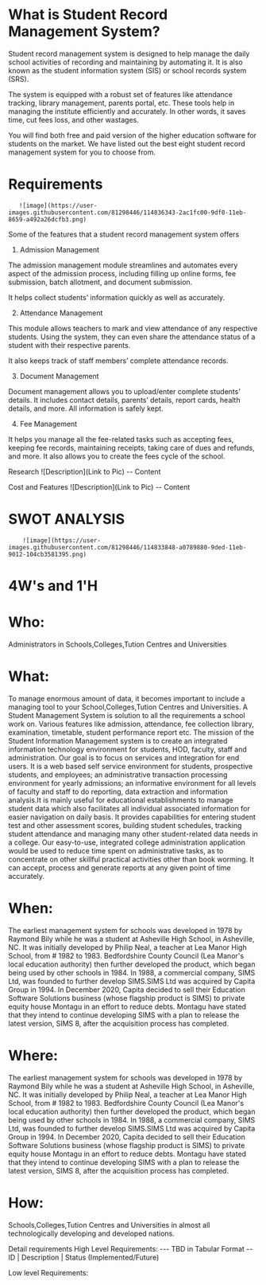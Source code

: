 # What is Student Record Management System? 

Student record management system is designed to help manage the daily school activities of recording and maintaining by automating it. It is also known as the student information system (SIS) or school records system (SRS). 

The system is equipped with a robust set of features like attendance tracking, library management, parents portal, etc. These tools help in managing the institute efficiently and accurately. In other words, it saves time, cut fees loss, and other wastages. 

You will find both free and paid version of the higher education software for students on the market. We have listed out the best eight student record management system for you to choose from. 
# Requirements
       ![image](https://user-images.githubusercontent.com/81298446/114836343-2ac1fc00-9df0-11eb-8659-a492a26dcfb3.png)


Some of the features that a student record management system offers

1. Admission Management

The admission management module streamlines and automates every aspect of the admission process, including filling up online forms, fee submission, batch allotment, and document submission.

It helps collect students’ information quickly as well as accurately.

2. Attendance Management

This module allows teachers to mark and view attendance of any respective students. Using the system, they can even share the attendance status of a student with their respective parents.

It also keeps track of staff members’ complete attendance records.

3. Document Management

Document management allows you to upload/enter complete students’ details. It includes contact details, parents’ details, report cards, health details, and more. All information is safely kept.

4. Fee Management

It helps you manage all the fee-related tasks such as accepting fees, keeping fee records, maintaining receipts, taking care of dues and refunds, and more. It also allows you to create the fees cycle of the school.

Research
![Description](Link to Pic) -- Content

Cost and Features
![Description](Link to Pic) -- Content


# SWOT ANALYSIS

        ![image](https://user-images.githubusercontent.com/81298446/114833848-a0789880-9ded-11eb-9012-104cb3581395.png)


# 4W's and 1'H
# Who:
Administrators in Schools,Colleges,Tution Centres and Universities


# What:

To manage enormous amount of data, it becomes important to include a managing tool to your School,Colleges,Tution Centres and Universities. A Student Management System is solution to all the requirements a school work on. Various features like admission, attendance, fee collection library, examination, timetable, student performance report etc.
The mission of the Student Information Management system is to create an integrated information technology
environment for students, HOD, faculty, staff and administration. Our goal is to focus on services and integration for end
users. It is a web based self service environment for students, prospective students, and employees; an administrative
transaction processing environment for yearly admissions; an informative environment for all levels of faculty and staff to
do reporting, data extraction and information analysis.It is mainly useful for educational establishments to manage student
data which also facilitates all individual associated information for easier navigation on daily basis. It provides capabilities
for entering student test and other assessment scores, building student schedules, tracking student attendance and managing
many other student-related data needs in a college. Our easy-to-use, integrated college administration application would be
used to reduce time spent on administrative tasks, as to concentrate on other skillful practical activities other than book
worming. It can accept, process and generate reports at any given point of time accurately.

# When:

The earliest management system for schools was developed in 1978 by Raymond Bily while he was a student at Asheville High School, in Asheville, NC. It was initially developed by Philip Neal, a teacher at Lea Manor High School, from # 1982 to 1983. Bedfordshire County Council (Lea Manor's local education authority) then further developed the product, which began being used by other schools in 1984. In 1988, a commercial company, SIMS Ltd, was founded to further develop SIMS.SIMS Ltd was acquired by Capita Group in 1994. In December 2020, Capita decided to sell their Education Software Solutions business (whose flagship product is SIMS) to private equity house Montagu in an effort to reduce debts. Montagu have stated that they intend to continue developing SIMS with a plan to release the latest version, SIMS 8, after the acquisition process has completed.

# Where:

The earliest management system for schools was developed in 1978 by Raymond Bily while he was a student at Asheville High School, in Asheville, NC. It was initially developed by Philip Neal, a teacher at Lea Manor High School, from # 1982 to 1983. Bedfordshire County Council (Lea Manor's local education authority) then further developed the product, which began being used by other schools in 1984. In 1988, a commercial company, SIMS Ltd, was founded to further develop SIMS.SIMS Ltd was acquired by Capita Group in 1994. In December 2020, Capita decided to sell their Education Software Solutions business (whose flagship product is SIMS) to private equity house Montagu in an effort to reduce debts. Montagu have stated that they intend to continue developing SIMS with a plan to release the latest version, SIMS 8, after the acquisition process has completed.

# How:

Schools,Colleges,Tution Centres and Universities in almost all technologically developing and developed nations.

Detail requirements
High Level Requirements:
--- TBD in Tabular Format -- ID | Description | Status (Implemented/Future)

Low level Requirements:
